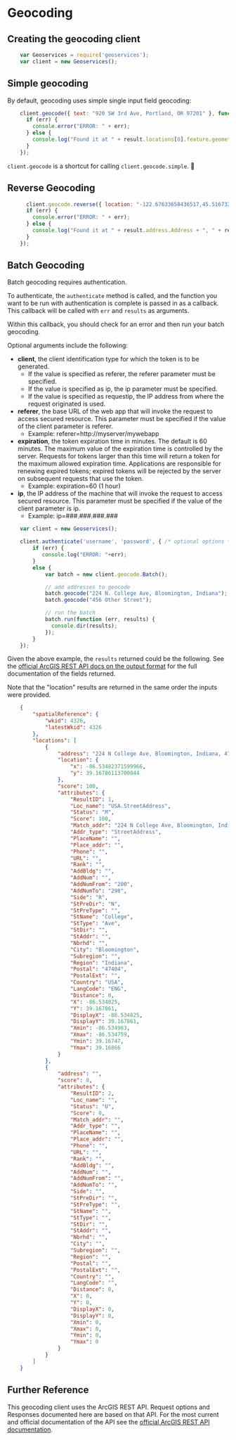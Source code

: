 # Geocoding

## Creating the geocoding client

```javascript
    var Geoservices = require('geoservices');
    var client = new Geoservices();
```

## Simple geocoding

By default, geocoding uses simple single input field geocoding:

```javascript
    client.geocode({ text: "920 SW 3rd Ave, Portland, OR 97201" }, function (err, result) {
      if (err) {
        console.error("ERROR: " + err);
      } else {
        console.log("Found it at " + result.locations[0].feature.geometry.y + ", " + result.locations[0].feature.geometry.x);
      }
    });
```

`client.geocode` is a shortcut for calling `client.geocode.simple`.

## Reverse Geocoding

```javascript
      client.geocode.reverse({ location: "-122.67633658436517,45.5167324388521" }, function (err, result) {
      if (err) {
        console.error("ERROR: " + err);
      } else {
        console.log("Found it at " + result.address.Address + ", " + result.address.City);
      }
    });
```

## Batch Geocoding

Batch geocoding requires authentication.

To authenticate, the `authenticate` method is called, and the function you want to be run
with authentication is complete is passed in as a callback. This callback will be called
with `err` and `results` as arguments.

Within this callback, you should check for an error and then run your batch geocoding.

Optional arguments include the following:

 * **client**, the client identification type for which the token is to be generated.
    * If the value is specified as referer, the referer parameter must be specified.
    * If the value is specified as ip, the ip parameter must be specified.
    * If the value is specified as requestip, the IP address from where the request originated is used.
 * **referer**, the base URL of the web app that will invoke the request to access secured resource. This parameter must be specified if the value of the client parameter is referer.
    * Example: referer=http://myserver/mywebapp
 * **expiration**, the token expiration time in minutes. The default is 60 minutes.   The maximum value of the expiration time is controlled by the server. Requests for tokens larger than this time will return a token for the maximum allowed expiration time. Applications are responsible for renewing expired tokens; expired tokens will be rejected by the server on subsequent requests that use the token.
    * Example: expiration=60 (1 hour)
 * **ip**, the IP address of the machine that will invoke the request to access secured resource. This parameter must be specified if the value of the client parameter is ip.  
    * Example: ip=\#\#\#.\#\#\#.\#\#\#.\#\#\#

```javascript
    var client = new Geoservices();

    client.authenticate('username', 'password', { /* optional options */ }, function (err, results) {
        if (err) {
           console.log("ERROR: "+err);
        }
        else {
            var batch = new client.geocode.Batch();

            // add addresses to geocode
            batch.geocode("224 N. College Ave, Bloomington, Indiana");
            batch.geocode("456 Other Street");

            // run the batch
            batch.run(function (err, results) {
              console.dir(results);
            });
        }
    });
```

Given the above example, the `results` returned could be the following.  See
the [official ArcGIS REST API docs on the output format](http://resources.arcgis.com/en/help/arcgis-rest-api/02r3/02r300000017000000.htm) for the full documentation
of the fields returned.

Note that the "location" results are returned in the same order the inputs were provided. 

```json
    {
        "spatialReference": {
            "wkid": 4326,
            "latestWkid": 4326
        },
        "locations": [
            {
                "address": "224 N College Ave, Bloomington, Indiana, 47404",
                "location": {
                    "x": -86.53482371599966,
                    "y": 39.16786113700044
                },
                "score": 100,
                "attributes": {
                    "ResultID": 1,
                    "Loc_name": "USA.StreetAddress",
                    "Status": "M",
                    "Score": 100,
                    "Match_addr": "224 N College Ave, Bloomington, Indiana, 47404",
                    "Addr_type": "StreetAddress",
                    "PlaceName": "",
                    "Place_addr": "",
                    "Phone": "",
                    "URL": "",
                    "Rank": "",
                    "AddBldg": "",
                    "AddNum": "",
                    "AddNumFrom": "200",
                    "AddNumTo": "298",
                    "Side": "R",
                    "StPreDir": "N",
                    "StPreType": "",
                    "StName": "College",
                    "StType": "Ave",
                    "StDir": "",
                    "StAddr": "",
                    "Nbrhd": "",
                    "City": "Bloomington",
                    "Subregion": "",
                    "Region": "Indiana",
                    "Postal": "47404",
                    "PostalExt": "",
                    "Country": "USA",
                    "LangCode": "ENG",
                    "Distance": 0,
                    "X": -86.534825,
                    "Y": 39.167861,
                    "DisplayX": -86.534825,
                    "DisplayY": 39.167861,
                    "Xmin": -86.534963,
                    "Xmax": -86.534759,
                    "Ymin": 39.16747,
                    "Ymax": 39.16866
                }
            },
            {
                "address": "",
                "score": 0,
                "attributes": {
                    "ResultID": 2,
                    "Loc_name": "",
                    "Status": "U",
                    "Score": 0,
                    "Match_addr": "",
                    "Addr_type": "",
                    "PlaceName": "",
                    "Place_addr": "",
                    "Phone": "",
                    "URL": "",
                    "Rank": "",
                    "AddBldg": "",
                    "AddNum": "",
                    "AddNumFrom": "",
                    "AddNumTo": "",
                    "Side": "",
                    "StPreDir": "",
                    "StPreType": "",
                    "StName": "",
                    "StType": "",
                    "StDir": "",
                    "StAddr": "",
                    "Nbrhd": "",
                    "City": "",
                    "Subregion": "",
                    "Region": "",
                    "Postal": "",
                    "PostalExt": "",
                    "Country": "",
                    "LangCode": "",
                    "Distance": 0,
                    "X": 0,
                    "Y": 0,
                    "DisplayX": 0,
                    "DisplayY": 0,
                    "Xmin": 0,
                    "Xmax": 0,
                    "Ymin": 0,
                    "Ymax": 0
                }
            }
        ]
    }
```

## Further Reference

This geocoding client uses the ArcGIS REST API. Request options and Responses
documented here are based on that API. For the most current and official documentation of the API
see the [official ArcGIS REST API documentation](http://resources.arcgis.com/en/help/arcgis-rest-api/#/The_ArcGIS_REST_API/02r300000054000000/).

